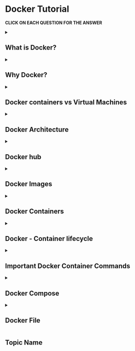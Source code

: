 # Docker Tutorial

<b> CLICK ON EACH QUESTION FOR THE ANSWER </b>

<details>
<summary> 
 
 ## What is Docker? 
 </summary><br>

Docker is a software platform that allows you to build, test, and deploy applications quickly. Docker packages software into standardized units called containers that have everything the software needs to run including libraries, system tools, code, and runtime. 

</details>
<details>
<summary> 
 
## Why Docker?
 </summary><br>

- **Portability:** Docker facilitates the developers in packaging their applications with all dependencies into a single lightweight containers.

- **Reproducibility:** Encapsulating the applications with their dependencies within a container it ensures in software setups remaining consistent across the development, testing and production environments.

- **Efficiency:** Docker, through its container-based architecture it optimizes the resource utilization.

- **Scalability:** Docker's scalability features facilitated the developers in making easier of their applications handling at time of workloads increment.
</details>
<details>
<summary> 
 
## Docker containers vs Virtual Machines
 </summary><br>

![Container VS VM](https://github.com/srirymec/devops-sre-learning/blob/main/docker/images/container%20vs%20vms.jpg)

 | **Virtual Machines (VM)** | **Containers** |
|------------------------|------------|
| Virtual Machines imitate full-fledged hardware, including the guest OS, on top of a hypervisor. Each VM runs its own OS instance which is independent of the host OS. | Docker containers are lightweight and portable, and they share the host OS kernel. They run on top of the host OS and encapsulate the application and its dependencies. |
| VMs consume more resources since they need to imitate an entire operating system, including memory, disk space, and CPU. | In terms of resource utilization, Docker Containers are highly efficient since they share the host OS kernel and require fewer resources compared to VMs. |
| Comparatively, VMs offer stronger isolation since each VM runs its kernel and has its dedicated resources. Hence, VMs are more secure but also heavier. | Containers provide process-level isolation. This means that they share the same OS kernel but have separate filesystems and networking. This is achieved through namespaces and control groups. |
| VMs are less flexible compared to containers due to differences in underlying hardware and hypervisor configurations. However, they can be portable to some extent through disk images. | As long as Docker is installed in an environment, Containers can run consistently across different environments, development or production. This makes them highly portable. |
| VMs typically take longer to start because they need to boot an entire OS. This results in slower startup times compared to containers. | Containers spin up almost instantly since they utilize the host OS kernel. Hence, they are best suitable for microservices architectures and rapid scaling. |
| VMs are preferred for running legacy applications that have strict security requirements where strong isolation is necessary. | Docker Containers are best suited for microservices architectures, CI/CD pipelines, and applications that require rapid deployment and scaling. |
</details>
<details>
<summary> 
 
## Docker Architecture
</summary><br>

![Docker architecture](https://github.com/srirymec/devops-sre-learning/blob/main/docker/images/docker_architecture.jpg)

- **Docker Daemon**
  - Also known as `dockerd`, it manages Docker objects like containers, images, volumes, and networks.
  - Listens to Docker API requests.
  - Can communicate with other daemons to manage Docker services.

- **Docker Client**
  - Users interact with Docker using clients like the CLI.
  - Docker commands (e.g., `docker run`) are sent to `dockerd` for execution.
  - A single Docker client can communicate with multiple daemons.

- **Docker Desktop**
  - An easy-to-use application for accessing Docker on Windows, macOS, and Linux.
  - Allows users to perform all Docker-related functionalities.
  - Bundled with Docker daemon, client, Compose, Kubernetes, and more.

- **Docker Registries**
  - Registries store Docker images.
  - The most popular public registry is **Docker Hub**.
  - By default, Docker pulls images from Docker Hub.
  - `docker pull` or `docker run` commands fetch images from the registry.
  - `docker push` sends images to the registry.

- **Docker Objects**
  - Includes images, containers, networks, volumes, plugins, and others used throughout the Docker lifecycle.

- **Docker Images**
  - Read-only templates used to create containers.
  - Typically based on another image with added modifications.
  - Example: An image based on Ubuntu with Apache, your application, and custom configurations.
  - Can be custom-built using a `Dockerfile`.
  - Each instruction in a Dockerfile adds a layer to the image.
  - When rebuilding, only changed layers are rebuilt—making images lightweight and fast.

- **Docker Containers**
  - A container is a running instance of a Docker image.
  - You can create, run, stop, move, or delete containers.
  - Container behavior depends on the image and startup configurations.
  - Unsaved changes (not persisted via volumes) are lost when a container is removed or stopped.

- **Docker Networks**
  - Enable communication between containers.
  - Containers are isolated by default.
  - Virtual networks allow safe communication between containers.
  - Networks can be simple (bridge) or complex (custom drivers).
  - Essential for multi-container applications.

- **Docker Storage**
  - Traditional applications rely on host storage.
  - Docker uses **volumes** to manage storage outside of the container.
  - Volumes ensure data persists even if containers are stopped or deleted.
  - You can bind-mount directories from the host or use named volumes.
  - Volumes separate data from the container lifecycle, ensuring durability and manageability.
  </details>

<details>
<summary> 
 
 ## Docker hub 
 </summary><br>

Docker Hub is a cloud-based repository service that allows users to store, share, and manage Docker container images.

![Docker hub](https://github.com/srirymec/devops-sre-learning/blob/main/docker/images/docker_hub_1.jpg)

</details>
<details>
<summary> 
 
## Docker Images
</summary><br>

Docker images are self-contained templates that are used to build containers. They make use of a tiered file system to store data effectively.

</details>
<details>
<summary> 
 
## Docker Containers
</summary><br>

A Docker container is a runtime instance of a Docker image. They can be created by instantiating the image.

</details>
<details>
<summary> 
 
## Docker - Container lifecycle
</summary><br>

There are five essential phases in the Docker container lifecycle: **created**, **started**, **paused**, **exited**, and **dead**.

![Container life cycle](https://github.com/srirymec/devops-sre-learning/blob/main/docker/images/containers_life_cycle.jpg)

### 📦 Docker Container Lifecycle States

---

#### 🟢 The Created State

The **"created"** state is the first stage. When a container is created with the `docker create` command or a comparable API call, it reaches this phase. The container is not yet running when it is in the "created" state, but it does exist as a static entity with all of its configuration settings defined.

At this point, Docker reserves the storage volumes and network interfaces that the container needs, but the processes inside the container have not yet begun.

---

#### ▶️ The Started State

The **"started"** or **"running"** state is the next stage of the lifecycle. When a container is started with the `docker start` command or an equivalent API call, it enters this stage.

When a container is in the "started" state, its processes are launched and it starts running the service or application that is specified in its image. While they carry out their assigned tasks, containers in this state actively use **CPU, memory, and other system resources**.

---

#### ⏸️ The Paused State

Throughout their lifecycle, containers may also go into a **"paused"** state. When a container is paused with the `docker pause` command, its processes are suspended, thereby stopping its execution.

A container that is paused keeps its resource allotments and configuration settings but is not in use. This state helps with **resource conservation and debugging** by momentarily stopping container execution without completely stopping it.

---

#### 🛑 The Exited State

A container in the **"exited"** state has finished executing and has left its primary process. Containers can enter this state when they finish the tasks they are intended to complete or when they run into errors that force them to terminate.

A container that has been "exited" stays stopped, keeping its resources and configuration settings but ceasing to run any processes. In this condition, containers can be completely deleted with the `docker rm` command or restarted with the `docker start` command.

---

#### 💀 The Dead State

A container that is in the **"dead"** state has either experienced an **irreversible error** or been abruptly terminated. Critical errors in the containerized application, problems with the host system underneath, or manual intervention can all cause containers to enter this state.

When a container is in the "dead" state, it is not in use and the Docker daemon usually releases or reclaims its resources. To free up system resources, containers in this state need to be deleted using the `docker rm` command since they cannot be restarted.

</details>
<details>
<summary> 
 
## Important Docker Container Commands
</summary><br>

### 📋 Listing All Docker Containers

The Docker host's running containers can be listed using the `docker ps` command. You can use the `-a` or `--all` flag to show all containers, including stopped ones, as it only shows running containers by default.

```bash
$ docker ps
```
![docker ps](https://github.com/srirymec/devops-sre-learning/blob/main/docker/images/docker_containers_2.jpg)

This command displays the IDs, names, statuses, and other pertinent details of all containers that are currently running. It returns an empty list if no containers are in use.

### ▶️ Running a Docker Container

The primary command for starting and creating Docker containers is `docker run`. If the image isn't already available locally, Docker pulls it from a registry when you run this command. It then starts a fresh container instance by generating one based on that image.

With the help of this command, you can specify several options, including volume mounts, environment variables, port mappings, and more, to tailor the container's configuration to your requirements.

```docker run [OPTIONS] IMAGE [COMMAND] [ARG...]```

**IMAGE:** Name (and optionally tag) of the image (e.g., nginx:latest)

**[COMMAND] / [ARG]:** Optional override for CMD or arguments in the Dockerfile

**[OPTIONS]:**
| Option          | Description                                         | Example Command                                               |
|-----------------|-----------------------------------------------------|---------------------------------------------------------------|
| `-d`            | Run container in detached mode (in background)      | `docker run -d -p 8080:80 nginx`                              |
| `-it`           | Allocate interactive terminal (useful for shells)   | `docker run -it ubuntu bash`                                  |
| `--name`        | Assign a custom name to the container                | `docker run -d -p 8080:80 --name myNginx nginx`                |
| `-p`            | Publish container port to host (e.g., `-p 8080:80`) | `docker run -d -p 8080:80 nginx`                              |
| `-v`            | Mount a volume (e.g., `-v /host:/container`)         | `docker run -v /host/path:/container/path my-image`            |
| `--env` or `-e` | Set environment variables                           | `docker run -e MY_VAR=123 my-image`                           |
| `--entrypoint`  | Override the ENTRYPOINT in Dockerfile               | If your image has entrypoint as `python ENTRYPOINT['python']` |
|                 |                                                     | `docker run --entrypoint pip my-image install requests`        |
|                 |                                                     | Overrides entrypoint with pip.                                 |

**Example: Running nginx container**
```bash
$ docker run -d -p 8080:80 nginx
```
![docker run](https://github.com/srirymec/devops-sre-learning/blob/main/docker/images/docker_containers_3.jpg)

In this case, the detached mode (`-d`) of the `docker run` command creates a new container based on the `"nginx"` image and runs it in the background. Additionally, it maps host port `8080` to container port `80` (`-p 8080:80`), granting access to the **NGINX** web server housed within the container.

### 🛑 Stopping a Docker Container

A container can be gracefully stopped by using the `docker stop` command, which signals the container's main process with a `SIGTERM`. This enables the container to finish any cleanup operations — such as saving state or cutting off network connections — before shutting down.

```bash
$ docker stop my_container
```
![docker stop](https://github.com/srirymec/devops-sre-learning/blob/main/docker/images/docker_containers_4.jpg)

This command stops the `"my_container"` container that is currently operating. Docker waits for the container to gracefully end its life for a configurable duration (10 seconds by default). Docker will automatically terminate the container with a `SIGKILL` signal if it does not stop within this time limit.

### ⏸️ Pausing a Running Container

A running container's processes can be momentarily suspended, or its execution paused, with the `docker pause` command. This can be helpful for temporarily freeing up system resources, debugging, and troubleshooting problems.

```bash
$ docker pause my_container
```
![docker pause](https://github.com/srirymec/devops-sre-learning/blob/main/docker/images/docker_containers_5.jpg)

This command stops the container `"my_container"` from running. The container uses no CPU or memory when it is paused because its processes are frozen. The container does, however, keep its resource allocation and configuration settings.

### ▶️ Resuming a Docker Container

When a container is paused, its processes can be carried out again by using the `docker unpause` command. By using this command, the container returns to its initial state and undoes the effects of the `docker pause` command.

```bash
$ docker unpause my_container
```
![docker unpause](https://github.com/srirymec/devops-sre-learning/blob/main/docker/images/docker_containers_6.jpg)

The above command resumes the paused container `"my_container"`'s execution and permits its processes to carry on as usual.

### 🔁 Restarting a Container

One easy way to quickly stop and restart an operating container is with the `docker restart` command. It is frequently used to force a container to reinitialize after experiencing problems or to apply changes to the configuration of a running container.

```bash
$ docker restart my_container
```
![docker restart](https://github.com/srirymec/devops-sre-learning/blob/main/docker/images/docker_containers_7.jpg)

This command pauses and then resumes the execution of the container with the name `"my_container"`. The processes inside the container are stopped and then restarted upon restarting, enabling any modifications to take effect.

### 💻 Executing Commands in a Running Docker Container

To run a command inside an already-running container, use the `docker exec` command. It enables users to run arbitrary commands, like starting a shell session or carrying out a particular program, inside the environment of a container.

```bash
$ docker exec -it my_container bash
```
![docker exec](https://github.com/srirymec/devops-sre-learning/blob/main/docker/images/docker_containers_8.jpg)

This command opens the `"my_container"` container that is currently running in an interactive shell session (`bash`). In order to enable interactive input/output, the `-it` flags allocate a pseudo-TTY and maintain STDIN open even when it is not attached.

### 🗑️ Removing a Docker Container

To remove a Docker container or containers, you can use the `docker rm` command. The container(s) whose ID or name you wish to remove can be specified. This command only removes stopped containers by default; to forcefully remove running containers, you can use the `-f` or `--force` flag.

```bash
$ docker rm my_container
```
![docker rm](https://github.com/srirymec/devops-sre-learning/blob/main/docker/images/docker_containers_9.jpg)

The above command deletes the container with the name `"my_container"`. Unless the `-f` flag is used to force removal, the container must stop running before being removed.

### 🚮 Pruning Stopped Containers

To clear up disk space on the Docker host, you can use the `docker container prune` command to remove all stopped containers. It is a practical method of clearing out empty containers and recovering resources.

```bash
$ docker container prune
```
![docker prune](https://github.com/srirymec/devops-sre-learning/blob/main/docker/images/docker_containers_10.jpg)

Docker asks for confirmation before continuing, but you can ignore this prompt by passing it with the `-f` or `--force` flag.

```bash
$ docker container prune -f
```

### 🚀 Removing all Containers(Running or stopped)

If you want to remove all Docker containers together, you can chain two commands — `docker ps -aq`, which is used to obtain a list of all container IDs, and combine it with the `docker rm` command to remove all containers, including running containers.

```bash
$ docker rm $(docker ps -aq)
```
![docker rm1](https://github.com/srirymec/devops-sre-learning/blob/main/docker/images/docker_containers_11.jpg)

The above command removes every container on the Docker host, regardless of whether it is running or stopped.

</details>
<details>
<summary> 
 
 ## Docker Compose
 </summary><br>

Docker Compose is a tool specifically designed to simplify the management of multi-container Docker applications. It uses a YAML file in which the definition of services, networks, and volumes that an application requires is described.

Basically, through the `docker-compose.yml` file, we define the configuration for each container: build context, environment variables, ports to be exposed, and the relationship between services. Running all the defined services can be done by one command, the `docker-compose up` command, ensuring they work together accordingly.

### Docker Compose File Mechanism (YAML)

```
version: '3.8'
services:
   web:
      image: nginx:latest
      ports:
         - "80:80"
      volumes:
         - web-data:/var/www/html
      networks:
         - webnet

   database:
      image: mysql:latest
      environment:
         MYSQL_ROOT_PASSWORD: example
      volumes:
         - db-data:/var/lib/mysql
      networks:
         - webnet

networks:
   webnet:
      driver: bridge

volumes:
   web-data:
   db-data:
```

#### Key Elements of YAML File

- **Version**  
  This defines the format of the Docker Compose file so that it ensures compatibility with different Docker Compose features.

- **Services**  
  Contains lists of all services (containers) composing the application.

- **Networks**  
  It will specify custom networks for inter-container communication and may specify the configuration options and network drivers.

- **Volumes**  
  Declares shared volumes that are used to allow persistent storage.

### Docker Compose Services

Services in Docker Compose represent the containers comprising the user's application. Each service is defined in the `services` section of the `docker-compose.yml` file and has its configuration such as a Docker image to use, variables within the environment, ports, volumes, and network settings.

```
services:
   app:
      image: myapp:latest
      build: .
      ports:
         - "8080:80"
      volumes:
         - app-data:/usr/src/app
      environment:
         - NODE_ENV=production
      depends_on:
         - db

   db:
      image: postgres:latest
      environment:
         POSTGRES_PASSWORD: example
```

#### Key Service Configuration Options

- **Image**  
  Specifies the Docker image that should be used for the service.

- **Build**  
  Specifies the directory for a build context, allowing the specification to make an image or not pull from a registry.

- **Ports**  
  Maps host ports to the container.

- **Volumes**  
  Attaches volumes to your service for persistent storage.

- **Environment**  
  Specifies environment variables for the service.

- **Depends_on**  
  Defines service dependencies so they are started in the appropriate order.

### Docker Compose Networks

Docker Compose networks allow for communication between services. By default, Docker Compose defines a single network for all services described under `docker-compose.yml`. However, you can define your custom networks to better control inter-service communication.

```
networks:
   frontend:
      driver: bridge
   backend:
      driver: bridge

services:
   web:
      networks:
         - frontend

   api:
      networks:
         - frontend
         - backend

   db:
      networks:
         - backend
```

#### Best Network Configuration Options

- **driver**  
  Specifies the driver to be used in the network (e.g., `bridge`, `overlay`).

- **driver_opts**  
  Options for the network driver.

- **ipam**  
  Specifies the IP address management configurations like subnets and IP ranges.

### Docker Compose Volumes

Docker Compose uses **volumes** to persist data created or consumed by Docker containers. The `volumes` section in the `docker-compose.yml` file defines all the volumes attached to services for storing data in a way that its lifecycle exists outside of the container.

```
volumes:
   db-data:
   app-data:
      external: true

services:
   database:
      image: postgres:latest
      volumes:
         - db-data:/var/lib/postgresql/data

   app:
      image: myapp:latest
      volumes:
         - app-data:/usr/src/app
```

#### Key Volume Configuration Options

- **external**  
  Indicates whether the volume is created outside Docker Compose.

- **driver**  
  Specifies the volume driver to use.

- **driver_opts**  
  Options to configure the volume driver.

### Docker Compose Environment Variables

Environment variables can be used in Docker Compose to pass configuration settings into services. These can be defined within a service's configuration as part of the `environment` section or loaded from an external file.

```
services:
   web:
      image: myapp:latest
      environment:
         - NODE_ENV=production
         - API_KEY=12345

   database:
      image: postgres:latest
      env_file:
         - .env
```
In **.env** file −

```
POSTGRES_USER=myuser
POSTGRES_PASSWORD=mypassword
POSTGRES_DB=mydatabase
```

#### Basic Ways to Set Environment Variables

- **Inline**  
  Register environment variables within your service definition.

- **env_file**  
  This command allows environment variables to be loaded from an external file.

### Example docker-compose.yml for setting up a MySQL database

```
version: '3.8'

services:
  db:
    image: mysql:8.0
    container_name: mysql_container
    restart: always
    environment:
      MYSQL_ROOT_PASSWORD: your_root_password
      MYSQL_DATABASE: your_database_name
      MYSQL_USER: your_user
      MYSQL_PASSWORD: your_user_password
    ports:
      - "3306:3306"
    volumes:
      - mysql_data:/var/lib/mysql

volumes:
  mysql_data:
```
</details>
<details>
<summary> 
 
 ## Docker File
 </summary><br>

A Dockerfile is a document that contains a series of instructions used to automatically build a Docker image. Each instruction in a Dockerfile represents a step in the image creation process, such as specifying a base image, copying files, installing dependencies, or setting environment variables. 

### 📄 Dockerfile Instructions

| Instruction   | Description                                             |
|---------------|---------------------------------------------------------|
| `ADD`         | Add local or remote files and directories.              |
| `ARG`         | Use build-time variables.                               |
| `CMD`         | Specify default commands.                               |
| `COPY`        | Copy files and directories.                             |
| `ENTRYPOINT`  | Specify default executable.                             |
| `ENV`         | Set environment variables.                              |
| `EXPOSE`      | Describe which ports your application is listening on.  |
| `FROM`        | Create a new build stage from a base image.             |
| `RUN`         | Execute build commands.                                 |
| `WORKDIR`     | Specify/Change working directory.                       |
| `USER`        | Set user and group ID.                                  |

### Example Docker file

#### Using default docker file name

Dockerfile
```
FROM python:3.11-slim
COPY app.py /app/app.py
WORKDIR /app
CMD ["python", "app.py"]

```

**To build the image from the above docker we use docker build commabd**

```
docker build -t my-python-app .

```

#### Using custom docker file name

MyDockerfile
```
FROM python:3.11-slim
COPY app.py /app/app.py
WORKDIR /app
CMD ["python", "app.py"]<img width="268" height="108" alt="image" src="https://github.com/user-attachments/assets/8452d685-4160-4c65-b5cd-96cd2d641a09" />

```

**To build the image from the above docker we use docker build commabd**

```
docker build -t my-python-app -f MyDockerfile .

```

#### Passing build time arguments

Dockerfile
```
ARG VERSION=1.0.0 (Default value)
FROM centos
CMD echo "Version is $VERSION"

```

**To build the image from the above docker we use docker build commabd**

```
docker build -t my-python-app --build-arg VERSION=1.2.3 .

```

</details>

 ## Topic Name
 </summary><br>


</details>
